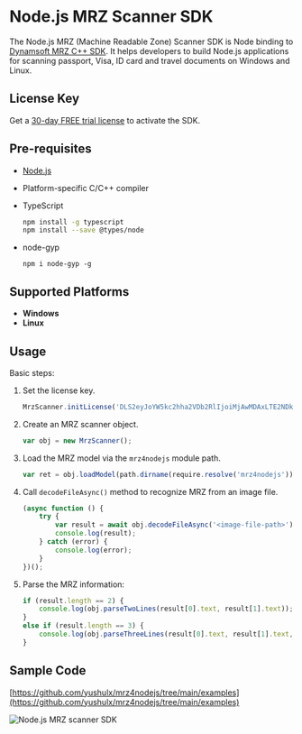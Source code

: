 # Node.js MRZ Scanner SDK

The Node.js MRZ (Machine Readable Zone) Scanner SDK is Node binding to [Dynamsoft MRZ C++ SDK](https://www.dynamsoft.com/label-recognition/overview/). It helps developers to build Node.js applications for scanning passport, Visa, ID card and travel documents on Windows and Linux.


## License Key 
Get a [30-day FREE trial license](https://www.dynamsoft.com/customer/license/trialLicense/?product=dlr) to activate the SDK.

## Pre-requisites
- [Node.js](https://nodejs.org/en/download/)
- Platform-specific C/C++ compiler
- TypeScript

    ```bash
    npm install -g typescript
    npm install --save @types/node
    ```
- node-gyp

    ```
    npm i node-gyp -g
    ```

## Supported Platforms
- **Windows**
- **Linux**

## Usage

Basic steps:
1. Set the license key.

    ```js
    MrzScanner.initLicense('DLS2eyJoYW5kc2hha2VDb2RlIjoiMjAwMDAxLTE2NDk4Mjk3OTI2MzUiLCJvcmdhbml6YXRpb25JRCI6IjIwMDAwMSIsInNlc3Npb25QYXNzd29yZCI6IndTcGR6Vm05WDJrcEQ5YUoifQ==');
    ```
2. Create an MRZ scanner object.
    ```js
    var obj = new MrzScanner();
    ```
3. Load the MRZ model via the `mrz4nodejs` module path.

    ```js
    var ret = obj.loadModel(path.dirname(require.resolve('mrz4nodejs')));
    ```

4. Call `decodeFileAsync()` method to recognize MRZ from an image file. 
    ```js
    (async function () {
        try {
            var result = await obj.decodeFileAsync('<image-file-path>');
            console.log(result);
        } catch (error) {
            console.log(error);
        }
    })();
    ```
5. Parse the MRZ information:

    ```js
    if (result.length == 2) {
        console.log(obj.parseTwoLines(result[0].text, result[1].text));
    }
    else if (result.length == 3) {
        console.log(obj.parseThreeLines(result[0].text, result[1].text, result[2].text));
    }
    ```

## Sample Code

[https://github.com/yushulx/mrz4nodejs/tree/main/examples](https://github.com/yushulx/mrz4nodejs/tree/main/examples)


![Node.js MRZ scanner SDK](https://www.dynamsoft.com/codepool/img/2022/02/node-js-mrz-sdk.png)




